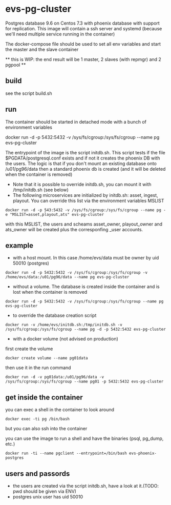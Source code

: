# evs-pg-cluster
Postgres database 9.6 on Centos 7.3 with phoenix database with support for replication. This image will contain a ssh server and systemd (because we'll need multiple service running in the container)

The docker-compose file should be used to set all env variables and start the master and the slave container

** this is WIP: the end result will be 1 master, 2 slaves (with repmgr) and 2 pgpool **

## build

see the script build.sh

## run

The container should be started in detached mode with a bunch of environment variables

docker run -d -p 5432:5432 -v /sys/fs/cgroup:/sys/fs/cgroup --name pg evs-pg-cluster

The entrypoint of the image is the script initdb.sh. This script tests if the file $PGDATA/postgresql.conf exists and if not it creates the phoenix DB with the users. The logic is that if 
you don't mount an existing database onto /u01/pg96/data then a standard phoenix db is created (and it will be deleted when the container is removed)

* Note that it is possible to override initdb.sh, you can mount it with /tmp/initdb.sh (see below)
* The following microservices are initialized by initdb.sh: asset, ingest, playout. You can override this list via the environment variables MSLIST
```
docker run -d -p 543:5432 -v /sys/fs/cgroup:/sys/fs/cgroup --name pg -e "MSLIST=asset,playout,ats" evs-pg-cluster
```
with this MSLIST, the users and scheams asset_owner, playout_owner and ats_owner will be created plus the corresponfing _user accounts.

## example 

* with a host mount. In this case /home/evs/data must be owner by uid 50010 (postgres)

```
docker run -d -p 5432:5432 -v /sys/fs/cgroup:/sys/fs/cgroup -v /home/evs/data:/u01/pg96/data --name pg evs-pg-cluster
```

* without a volume. The database is created inside the container and is lost when the container is removed

```
docker run -d -p 5432:5432 -v /sys/fs/cgroup:/sys/fs/cgroup --name pg evs-pg-cluster
```

* to override the database creation script

```
docker run -v /home/evs/initdb.sh:/tmp/initdb.sh -v /sys/fs/cgroup:/sys/fs/cgroup --name pg -d -p 5432:5432 evs-pg-cluster
```

* with a docker volume (not advised on production)

first create the volume
```
docker create volume --name pg01data
```

then use it in the run command
```
docker run -d -v pg01data:/u01/pg96/data -v /sys/fs/cgroup:/sys/fs/cgroup --name pg01 -p 5432:5432 evs-pg-cluster
```


## get inside the container

you can exec a shell in the container to look around

```
docker exec -ti pg /bin/bash
```

but you can also ssh into the container

you can use the image to run a shell and have the binaries (psql, pg_dump, etc.)
```
docker run -ti --name pgclient --entrypoint=/bin/bash evs-phoenix-postgres
```

## users and passords

* the users are created via the script initdb.sh, have a look at it.(TODO: pwd should be given via ENV)
* postgres unix user has uid 50010
